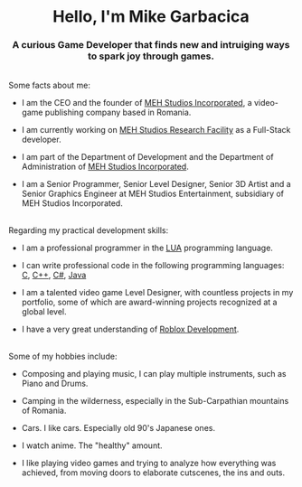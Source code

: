 <h1 align="center">Hello, I'm Mike Garbacica</h1>
<h3 align="center">A curious Game Developer that finds new and intruiging ways to spark joy through games.</h3>
<br>
Some facts about me:

- I am the CEO and the founder of [MEH Studios Incorporated](https://www.roblox.com/groups/4928294/MEH-Studios-Inc), a video-game publishing company based in Romania.

- I am currently working on [MEH Studios Research Facility](https://www.roblox.com/games/3192370355/MEH-Studios-Research-Facility-Test-Server) as a Full-Stack developer.

- I am part of the Department of Development and the Department of Administration of [MEH Studios Incorporated](https://www.roblox.com/groups/4928294/MEH-Studios-Inc).

- I am a Senior Programmer, Senior Level Designer, Senior 3D Artist and a Senior Graphics Engineer at MEH Studios Entertainment, subsidiary of MEH Studios Incorporated.
<br><br>

Regarding my practical development skills:

- I am a professional programmer in the [LUA](https://www.lua.org) programming language.

- I can write professional code in the following programming languages: [C](https://en.wikipedia.org/wiki/C_(programming_language)), [C++](https://en.wikipedia.org/wiki/C%2B%2B), [C#](https://en.wikipedia.org/wiki/C_Sharp_(programming_language)#:~:text=C%23%20(%2Fˌsiː%20ˈ,Paradigm)), [Java](https://en.wikipedia.org/wiki/Java_(programming_language))

- I am a talented video game Level Designer, with countless projects in my portfolio, some of which are award-winning projects recognized at a global level.

- I have a very great understanding of [Roblox Development](https://create.roblox.com/docs).
<br><br>

Some of my hobbies include:

- Composing and playing music, I can play multiple instruments, such as Piano and Drums.

- Camping in the wilderness, especially in the Sub-Carpathian mountains of Romania.

- Cars. I like cars. Especially old 90's Japanese ones.

- I watch anime. The "healthy" amount.

- I like playing video games and trying to analyze how everything was achieved, from moving doors to elaborate cutscenes, the ins and outs.

